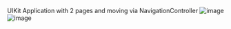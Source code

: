 UIKit Application with 2 pages and moving via NavigationController
![image](https://github.com/user-attachments/assets/f107ce74-d6dd-4b1d-bf9b-bca4693a4f10) ![image](https://github.com/user-attachments/assets/d6de5ec7-c0d7-41db-8c6b-1e3fc736cc0c)

